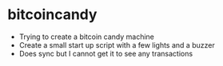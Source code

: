 # bitcoincandy

- Trying to create a bitcoin candy machine
- Create a small start up script with a few lights and a buzzer
- Does sync but I cannot get it to see any transactions